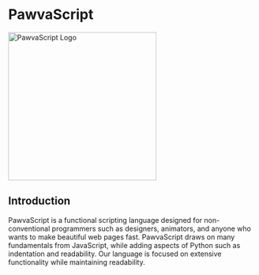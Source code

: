 # PawvaScript

<img alt='PawvaScript Logo' src='assets/pawvascript.png' width='300px'/>

## Introduction
PawvaScript is a functional scripting language designed for non-conventional programmers such as designers, animators, and anyone who wants to make beautiful web pages fast. PawvaScript draws on many fundamentals from JavaScript, while adding aspects of Python such as indentation and readability. Our language is focused on extensive functionality while maintaining readability.

